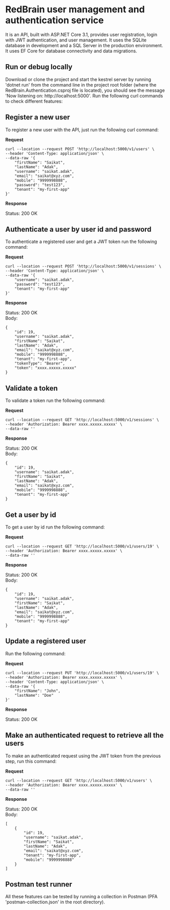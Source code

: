 # RedBrain user management and authentication service

It is an API, built with ASP.NET Core 3.1, provides user registration, login with JWT authentication, and user management. It uses the SQLite database in development and a SQL Server in the production environment. It uses EF Core for database connectivity and data migrations.


## Run or debug locally
Download or clone the project and start the kestrel server by running 'dotnet run' from the command line in the project root folder (where the RedBrain.Authentication.csproj file is located), you should see the message 'Now listening on: http://localhost:5000'. Run the following curl commands to check different features:


## Register a new user
To register a new user with the API, just run the following curl command:

**Request**

    curl --location --request POST 'http://localhost:5000/v1/users' \
    --header 'Content-Type: application/json' \
    --data-raw '{
        "firstName": "Saikat",
        "lastName": "Adak",
        "username": "saikat.adak",
        "email": "saikat@xyz.com",
        "mobile": "9999998888",
        "password": "test123",
        "tenant": "my-first-app"
    }'

**Response**

Status: 200 OK


## Authenticate a user by user id and password
To authenticate a registered user and get a JWT token run the following command:

**Request**

    curl --location --request POST 'http://localhost:5000/v1/sessions' \
    --header 'Content-Type: application/json' \
    --data-raw '{
        "username": "saikat.adak",
        "password": "test123",
        "tenant": "my-first-app"
    }'

**Response**

Status: 200 OK  
Body:

    {
        "id": 19,
        "username": "saikat.adak",
        "firstName": "Saikat",
        "lastName": "Adak",
        "email": "saikat@xyz.com",
        "mobile": "9999998888",
        "tenant": "my-first-app",
        "tokenType": "Bearer",
        "token": "xxxx.xxxxx.xxxxx"
    }


## Validate a token
To validate a token run the following command:

**Request**

    curl --location --request GET 'http://localhost:5000/v1/sessions' \
    --header 'Authorization: Bearer xxxx.xxxxx.xxxxx' \
    --data-raw ''

**Response**

Status: 200 OK  
Body:

    {
        "id": 19,
        "username": "saikat.adak",
        "firstName": "Saikat",
        "lastName": "Adak",
        "email": "saikat@xyz.com",
        "mobile": "9999998888",
        "tenant": "my-first-app"
    }


## Get a user by id
To get a user by id run the following command:

**Request**

    curl --location --request GET 'http://localhost:5000/v1/users/19' \
    --header 'Authorization: Bearer xxxx.xxxxx.xxxxx' \
    --data-raw ''

**Response**

Status: 200 OK  
Body:

    {
        "id": 19,
        "username": "saikat.adak",
        "firstName": "Saikat",
        "lastName": "Adak",
        "email": "saikat@xyz.com",
        "mobile": "9999998888",
        "tenant": "my-first-app"
    }


## Update a registered user
Run the following command:

**Request**

    curl --location --request PUT 'http://localhost:5000/v1/users/19' \
    --header 'Authorization: Bearer xxxx.xxxxx.xxxxx' \
    --header 'Content-Type: application/json' \
    --data-raw '{
        "firstName": "John",
        "lastName": "Doe"
    }'

**Response**

Status: 200 OK


## Make an authenticated request to retrieve all the users
To make an authenticated request using the JWT token from the previous step, run this command:

**Request**

    curl --location --request GET 'http://localhost:5000/v1/users' \
    --header 'Authorization: Bearer xxxx.xxxxx.xxxxx' \
    --data-raw ''

**Response**

Status: 200 OK  
Body:

    [
        {
            "id": 19,
            "username": "saikat.adak",
            "firstName": "Saikat",
            "lastName": "Adak",
            "email": "saikat@xyz.com",
            "tenant": "my-first-app",
            "mobile": "9999998888"
        }
    ]


## Postman test runner
All these features can be tested by running a collection in Postman (PFA 'postman-collection.json' in the root directory).